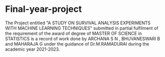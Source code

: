 # Final-year-project
The Project entitled "A STUDY ON SURVIVAL ANALYSIS EXPERIMENTS WITH MACHINE LEARNING TECHNIQUES" submitted in partial fulfilment of the requirement of the award of degree of MASTER OF SCIENCE in STATISTICS is a record of work done by ARCHANA S N , BHUVANESWARI B and MAHARAJA G under the guidance of Dr.M.RAMADURAI during the academic year 2021-2023.
